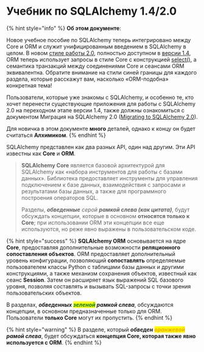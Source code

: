 # Учебник по SQLAlchemy 1.4/2.0

{% hint style="info" %}
**Об этом документе**:

Новое учебное пособие по SQLAlchemy теперь интегрировано между Core и ORM и служит унифицированным введением в SQLAlchemy в целом. В новом [стиле работы 2.0](https://docs.sqlalchemy.org/en/14/glossary.html#term-2.0-style), полностью доступном в [версии 1.4](https://docs.sqlalchemy.org/en/14/changelog/migration\_14.html), ORM теперь использует запросы в стиле Core с конструкцией [select()](https://docs.sqlalchemy.org/en/14/core/selectable.html#sqlalchemy.sql.expression.select), а семантика транзакций между соединениями Core и сеансами ORM эквивалентна. Обратите внимание на стили синей границы для каждого раздела, которые расскажут вам, насколько «ORM-подобна» конкретная тема!

Пользователи, которые уже знакомы с SQLAlchemy, и особенно те, кто хочет перенести существующие приложения для работы с SQLAlchemy 2.0 на переходном этапе версии 1.4, также должны ознакомиться с документом Миграция на SQLAlchemy 2.0 ([Migrating to SQLAlchemy 2.0](https://docs.sqlalchemy.org/en/14/changelog/migration\_20.html)).

Для новичка в этом документе **много** деталей, однако к концу он будет считаться **Алхимиком**.
{% endhint %}

SQLAlchemy представлен как два разных API, один над другим. Эти API известны как **Core** и **ORM**.

> **SQLAlchemy Core** является базовой архитектурой для SQLAlchemy как «набора инструментов для работы с базами данных». Библиотека предоставляет инструменты для управления подключением к базе данных, взаимодействия с запросами и результатами базы данных, а также для программного построения операторов SQL.
>
> Разделы, _**обведенные** серой **рамкой слева (как цитата)**_, будут обсуждать концепции, которые в основном **относятся только к Core**; при использовании ORM эти концепции все еще используются, но реже явно выражены в пользовательском коде.

{% hint style="success" %}
**SQLAlchemy ORM** основывается на ядре **Core**, предоставляя дополнительные возможности **реляционного сопоставления объектов**. ORM предоставляет дополнительный уровень конфигурации, позволяющий **сопоставлять** определяемые пользователем классы Python с таблицами базы данных и другими конструкциями, а также механизм сохранения объектов, известный как сеанс **Session**. Затем он расширяет язык выражений SQL базового уровня, позволяя составлять и вызывать SQL-запросы с точки зрения пользовательских объектов.

В разделах, _**обведенных **<mark style="color:green;">**зеленой**</mark>** рамкой слева**_, обсуждаются концепции, в основном предназначенные только для ORM. Пользователи **только Core** могут их пропустить.
{% endhint %}

{% hint style="warning" %}
В разделе, который _**обведен **<mark style="color:orange;">**оранжевой**</mark>** рамой слева**_, будет обсуждаться **концепция Core, которая также явно используется с ORM**.
{% endhint %}
